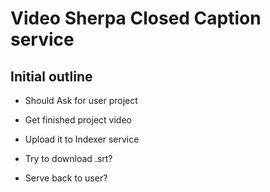 
# Video Sherpa Closed Caption service

## Initial outline

- Should Ask for user project

- Get finished project video

- Upload it to Indexer service

- Try to download .srt?

- Serve back to user?
